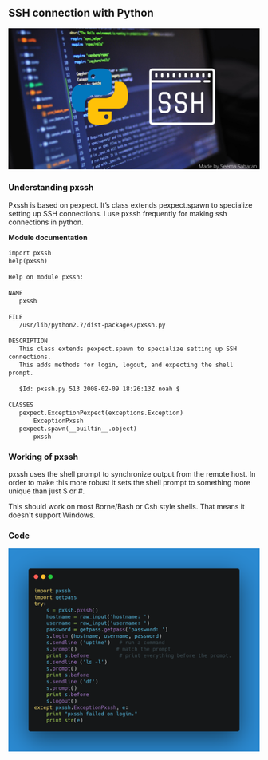 ## SSH connection with Python

![image](https://raw.githubusercontent.com/shivangdubey/HacktoberFest2020/c73a2b5db87c7bc9e49b11ab196e433c346b2b4d/python/SSH%20connection%20with%20Python/main.png)

### Understanding pxssh

Pxssh is based on pexpect. It’s class extends pexpect.spawn to specialize setting up SSH connections. I use pxssh frequently for making ssh connections in python.

**Module documentation**

```
import pxssh
help(pxssh)

Help on module pxssh:

NAME
   pxssh

FILE
   /usr/lib/python2.7/dist-packages/pxssh.py

DESCRIPTION
   This class extends pexpect.spawn to specialize setting up SSH connections.
   This adds methods for login, logout, and expecting the shell prompt.
    
   $Id: pxssh.py 513 2008-02-09 18:26:13Z noah $

CLASSES
   pexpect.ExceptionPexpect(exceptions.Exception)
       ExceptionPxssh
   pexpect.spawn(__builtin__.object)
       pxssh
```

### Working of pxssh

pxssh uses the shell prompt to synchronize output from the remote host. In order to make this more robust it sets the shell prompt to something more unique than just $ or #.

This should work on most Borne/Bash or Csh style shells. That means it doesn't support Windows.

### Code

![code](https://raw.githubusercontent.com/shivangdubey/HacktoberFest2020/c73a2b5db87c7bc9e49b11ab196e433c346b2b4d/python/SSH%20connection%20with%20Python/carbon.png)

